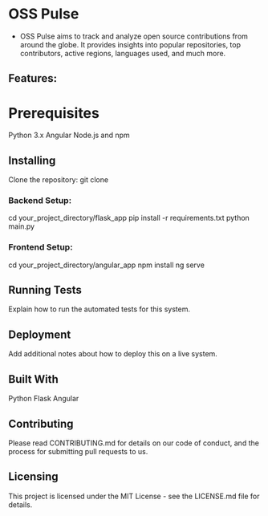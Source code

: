 # OSS Pulse
- OSS Pulse aims to track and analyze open source contributions from around the globe. It provides insights into popular repositories, top contributors, active regions, languages used, and much more.

## Features:

# Prerequisites
Python 3.x
Angular
Node.js and npm


## Installing
Clone the repository:
git clone <url-to-your-repo>

### Backend Setup:
cd your_project_directory/flask_app
pip install -r requirements.txt
python main.py

### Frontend Setup:
cd your_project_directory/angular_app
npm install
ng serve

## Running Tests
Explain how to run the automated tests for this system.

## Deployment
Add additional notes about how to deploy this on a live system.

## Built With
Python
Flask
Angular

## Contributing
Please read CONTRIBUTING.md for details on our code of conduct, and the process for submitting pull requests to us.

## Licensing
This project is licensed under the MIT License - see the LICENSE.md file for details.

